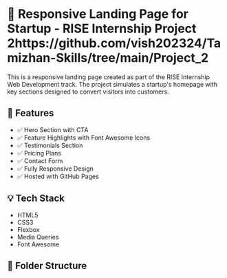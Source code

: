 # 🚀 Responsive Landing Page for Startup - RISE Internship Project 2https://github.com/vish202324/Tamizhan-Skills/tree/main/Project_2

This is a responsive landing page created as part of the RISE Internship Web Development track. The project simulates a startup's homepage with key sections designed to convert visitors into customers.

## 📌 Features

- ✅ Hero Section with CTA
- ✅ Feature Highlights with Font Awesome Icons
- ✅ Testimonials Section
- ✅ Pricing Plans
- ✅ Contact Form
- ✅ Fully Responsive Design
- ✅ Hosted with GitHub Pages


## 💡 Tech Stack

- HTML5
- CSS3
- Flexbox
- Media Queries
- Font Awesome

## 📁 Folder Structure

